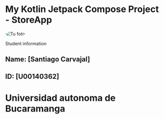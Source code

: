 # My Kotlin Jetpack Compose Project - StoreApp

<img src="https://scontent.fbga1-3.fna.fbcdn.net/v/t1.6435-9/50517266_2494331660608642_5231473649193582592_n.jpg?_nc_cat=109&ccb=1-7&_nc_sid=6ee11a&_nc_eui2=AeFF3sfOxS39AijyPFLByJFf4uCdCOHyK3ji4J0I4fIreCS4Flq-MkB2rjSgoZsk15-xHDLi9fQIEX3UtVhFhDDS&_nc_ohc=t5a3-PChLXAQ7kNvwF24vB0&_nc_oc=AdkSqd8LIjcB6mE1FXZm-LZw6L9o1OS-Rpa_OWzGc5SvGitSMafD6HgNJgDuD1cgjj0&_nc_zt=23&_nc_ht=scontent.fbga1-3.fna&_nc_gid=X1uyVt__OqExn38J2X9VFg&oh=00_AfEZgx_-3eLAzJ-O0dJ7UHQVxN51pB3OYB1oBzjdNSgeoA&oe=6830A6FA" alt="Tu foto" style="border-radius: 50%;" />

Student information

## Name: [Santiago Carvajal]
## ID: [U00140362]


# Universidad autonoma de Bucaramanga